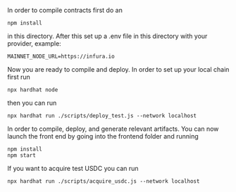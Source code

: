 In order to compile contracts first do an 
```
npm install
```
in this directory.
After this set up a .env file in this directory with your provider, 
example:
```
MAINNET_NODE_URL=https://infura.io
```

Now you are ready to compile and deploy. In order to set up your local chain first run
```
npx hardhat node
```
then you can run
```
npx hardhat run ./scripts/deploy_test.js --network localhost
```
In order to compile, deploy, and generate relevant artifacts.
You can now launch the front end by going into the frontend folder and running 
```
npm install
npm start
```

If you want to acquire test USDC you can run 
```
npx hardhat run ./scripts/acquire_usdc.js --network localhost
```